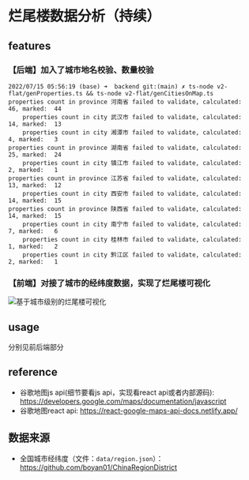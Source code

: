 # 烂尾楼数据分析（持续）

## features

### 【后端】加入了城市地名校验、数量校验

```text
2022/07/15 05:56:19 (base) ➜  backend git:(main) ✗ ts-node v2-flat/genProperties.ts && ts-node v2-flat/genCitiesOnMap.ts
properties count in province 河南省 failed to validate, calculated:  46, marked:  44
    properties count in city 武汉市 failed to validate, calculated:  14, marked:  13
    properties count in city 湘潭市 failed to validate, calculated:   4, marked:   3
properties count in province 湖南省 failed to validate, calculated:  25, marked:  24
    properties count in city 镇江市 failed to validate, calculated:   2, marked:   1
properties count in province 江苏省 failed to validate, calculated:  13, marked:  12
    properties count in city 西安市 failed to validate, calculated:  14, marked:  15
properties count in province 陕西省 failed to validate, calculated:  14, marked:  15
    properties count in city 南宁市 failed to validate, calculated:   7, marked:   6
    properties count in city 桂林市 failed to validate, calculated:   1, marked:   2
    properties count in city 黔江区 failed to validate, calculated:   2, marked:   1

```

### 【前端】对接了城市的经纬度数据，实现了烂尾楼可视化

![基于城市级别的烂尾楼可视化](https://mark-vue-oss.oss-cn-hangzhou.aliyuncs.com/images/20220715/c5a62de4e72c4f328ade1cd54700e10c.png?x-oss-process=image/auto-orient,1/interlace,1/quality,q_100/format,jpg)

## usage

分别见前后端部分

## reference

- 谷歌地图js api(细节要看js api，实现看react api或者内部源码): https://developers.google.com/maps/documentation/javascript
- 谷歌地图react api: https://react-google-maps-api-docs.netlify.app/

## 数据来源

- 全国城市经纬度（文件：`data/region.json`）：https://github.com/boyan01/ChinaRegionDistrict
